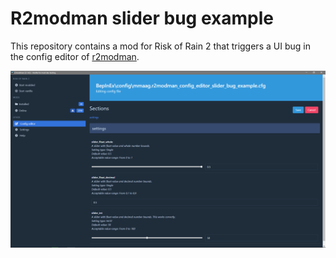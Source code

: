 # R2modman slider bug example

This repository contains a mod for Risk of Rain 2 that triggers a UI bug in the config editor of [r2modman](https://github.com/ebkr/r2modmanPlus).

![screenshot](./screenshot.png?raw=true "Screenshot")